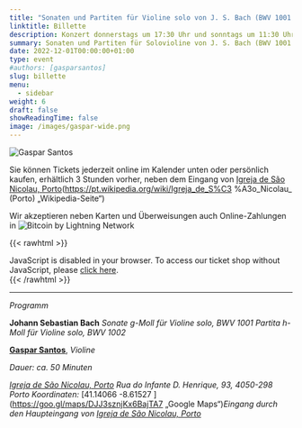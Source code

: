 ```yaml
---
title: "Sonaten und Partiten für Violine solo von J. S. Bach (BWV 1001 - 1002)"
linktitle: Billette
description: Konzert donnerstags um 17:30 Uhr und sonntags um 11:30 Uhr in der Kirche São Nicolau, Porto, Portugal
summary: Sonaten und Partiten für Solovioline von J. S. Bach (BWV 1001 - 1002), Gaspar Santos, Violine, in der Kirche São Nicolau, Porto
date: 2022-12-01T00:00:00+01:00
type: event
#authors: [gasparsantos]
slug: billette
menu:
  - sidebar
weight: 6
draft: false
showReadingTime: false
image: /images/gaspar-wide.png
---
```

![
Gaspar Santos](/images/gaspar-wide.png)

Sie können Tickets jederzeit online im Kalender unten oder persönlich kaufen, erhältlich 3 Stunden vorher, neben dem Eingang von [Igreja de São Nicolau, Porto](https://pt.wikipedia.org/wiki/Igreja_de_S%C3 %A3o_Nicolau_ (Porto) „Wikipedia-Seite“)

Wir akzeptieren neben Karten und Überweisungen auch Online-Zahlungen in ![Bitcoin by Lightning Network](/images/bitcoinsmall.png)

{{< rawhtml >}}
<link rel="stylesheet" type="text/css" href="https://pretix.eu/gfs/bach-2/widget/v1.css">
<script type="text/javascript" src="https://pretix.eu/widget/v1.de.js" async></script>

<pretix-widget event="https://pretix.eu/gfs/bach2022/"></pretix-widget>
<noscript>
   <div class="pretix-widget">
        <div class="pretix-widget-info-message">
            JavaScript is disabled in your browser. To access our ticket shop without JavaScript, please <a target="_blank" rel="noopener" href="https://pretix.eu/gfs/bach2022/">click here</a>.
        </div>
    </div>
</noscript>
{{< /rawhtml >}}

---

*Programm*

**Johann Sebastian Bach**
*Sonate g-Moll für Violine solo, BWV 1001*
*Partita h-Moll für Violine solo, BWV 1002*

**[Gaspar Santos](/de/)**, *Violine*

*Dauer: ca. 50 Minuten*

*[Igreja de São Nicolau, Porto](https://pt.wikipedia.org/wiki/Igreja_de_S%C3%A3o_Nicolau_(Porto))*
*Rua do Infante D. Henrique, 93, 4050-298 Porto*
*Koordinaten:* [41.14066 -8.61527
](https://goo.gl/maps/DJJ3sznjKx6BajTA7 „Google Maps“)*Eingang durch den Haupteingang von [Igreja de São Nicolau, Porto](https://www.mmipo.pt/)*

[Igreja de São Nicolau, Porto]: https://pt.wikipedia.org/wiki/Igreja_de_S%C3%A3o_Nicolau_(Porto)
